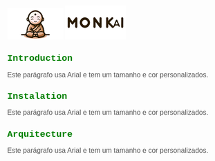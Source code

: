 <img src="mascote_monkai.png" alt="Logo" width="130"> <img src="logo_monkai.png" alt="Logo" width="140">


<h2 style="font-family: 'Courier New', monospace; color: green;">Introduction</h2>

<p style="font-family: Arial, sans-serif; font-size: 16px; color: #555;">
Este parágrafo usa Arial e tem um tamanho e cor personalizados.
</p>

<h2 style="font-family: 'Courier New', monospace; color: green;">Instalation</h2> 

<p style="font-family: Arial, sans-serif; font-size: 16px; color: #555;">
Este parágrafo usa Arial e tem um tamanho e cor personalizados.
</p>

<h2 style="font-family: 'Courier New', monospace; color: green;">Arquitecture</h2>  

<p style="font-family: Arial, sans-serif; font-size: 16px; color: #555;">
Este parágrafo usa Arial e tem um tamanho e cor personalizados.
</p>

